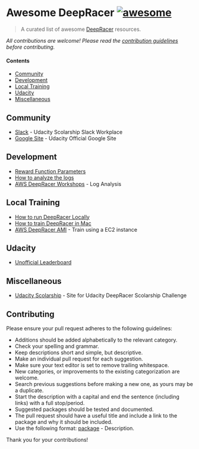 # Awesome DeepRacer [![awesome](https://cdn.rawgit.com/sindresorhus/awesome/master/media/badge.svg)](https://github.com/sindresorhus/awesome)

> A curated list of awesome [DeepRacer](https://aws.amazon.com/es/deepracer/) resources.

*All contributions are welcome! Please read the [contribution guidelines](#contributing) before contributing.*

#### Contents

- [Community](#community)
- [Development](#development)
- [Local Training](#local-training)
- [Udacity](#udacity)
- [Miscellaneous](#miscellaneous)

## Community

- [Slack](https://sites.google.com/udacity.com/awsdeepracerchallenge/home) - Udacity Scolarship Slack Workplace
- [Google Site](https://sites.google.com/udacity.com/awsdeepracerchallenge/home) - Udacity Official Google Site

## Development
- [Reward Function Parameters](https://docs.aws.amazon.com/deepracer/latest/developerguide/deepracer-reward-function-input.html)
- [How to analyze the logs](https://codelikeamother.uk/analyzing-the-aws-deepracer-logs-my-way)
- [AWS DeepRacer Workshops](https://github.com/aws-samples/aws-deepracer-workshops/tree/master/log-analysis/) - Log Analysis

## Local Training
- [How to run DeepRacer Locally](https://medium.com/@autonomousracecarclub/how-to-run-deepracer-locally-to-save-your-wallet-13ccc878687)
- [How to train DeepRacer in Mac](https://gist.github.com/joezen777/6657bbe2bd4add5d1cdbd44db9761edb)
- [AWS DeepRacer AMI](https://github.com/jarrettj/deepracer-ami) - Train using a EC2 instance

## Udacity
- [Unofficial Leaderboard](https://unofficialleaderboards.anvil.app/)

## Miscellaneous
- [Udacity Scolarship](https://www.udacity.com/aws-deepracer-scholarship) - Site for Udacity DeepRacer Scolarship Challenge

## Contributing
Please ensure your pull request adheres to the following guidelines:

- Additions should be added alphabetically to the relevant category.
- Check your spelling and grammar.
- Keep descriptions short and simple, but descriptive.
- Make an individual pull request for each suggestion.
- Make sure your text editor is set to remove trailing whitespace.
- New categories, or improvements to the existing categorization are welcome.
- Search previous suggestions before making a new one, as yours may be a duplicate.
- Start the description with a capital and end the sentence (including links) with a full stop/period.
- Suggested packages should be tested and documented.
- The pull request should have a useful title and include a link to the package and why it should be included.
- Use the following format: [package](link) - Description.

Thank you for your contributions!
